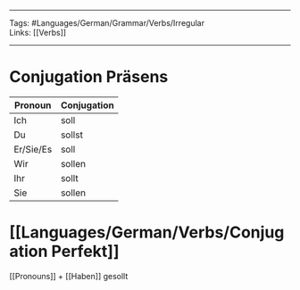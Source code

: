 ___
Tags: #Languages/German/Grammar/Verbs/Irregular  
Links: [[Verbs]]
___
# Conjugation Präsens
Pronoun|Conjugation
------------ | ------------
Ich | soll
Du | sollst
Er/Sie/Es | soll
Wir | sollen
Ihr | sollt
Sie | sollen


# [[Languages/German/Verbs/Conjugation Perfekt]]
[[Pronouns]] + [[Haben]]  gesollt
